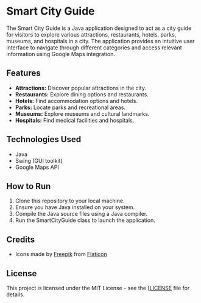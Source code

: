 # Smart City Guide

The Smart City Guide is a Java application designed to act as a city guide for visitors to explore various attractions, restaurants, hotels, parks, museums, and hospitals in a city. The application provides an intuitive user interface to navigate through different categories and access relevant information using Google Maps integration.

## Features

- **Attractions:** Discover popular attractions in the city.
- **Restaurants:** Explore dining options and restaurants.
- **Hotels:** Find accommodation options and hotels.
- **Parks:** Locate parks and recreational areas.
- **Museums:** Explore museums and cultural landmarks.
- **Hospitals:** Find medical facilities and hospitals.

## Technologies Used

- Java
- Swing (GUI toolkit)
- Google Maps API

## How to Run

1. Clone this repository to your local machine.
2. Ensure you have Java installed on your system.
3. Compile the Java source files using a Java compiler.
4. Run the SmartCityGuide class to launch the application.

## Credits

- Icons made by [Freepik](https://www.freepik.com) from [Flaticon](https://www.flaticon.com)

## License

This project is licensed under the MIT License - see the [[LICENSE](https://github.com/jyotsna030/Smart-City/blob/main/MIT%20licnese) file for details.
